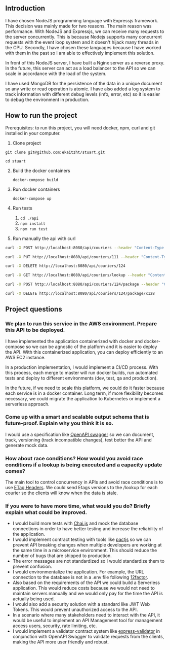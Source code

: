 ## Introduction

I have chosen NodeJS programming language with Expressjs framework. This decision was mainly made for two reasons. The main reason was performance. With NodeJS and Expressjs, we can receive many requests to the server concurrently. This is because Nodejs supports many concurrent requests with the event loop system and it doesn't hijack many threads in the CPU. Secondly, I have chosen these languages because I have worked with them in the past so I am able to effectively implement this solution.

In front of this NodeJS server, I have built a Nginx server as a reverse proxy. In the future, this server can act as a load balancer to the API so we can scale in accordance with the load of the system.

I have used MongoDB for the persistence of the data in a unique document so any write or read operation is atomic. I have also added a log system to track information with different debug levels (info, error, etc) so it is easier to debug the environment in production.

## How to run the project

Prerequisites: to run this project, you will need docker, npm, curl and git installed in your computer.

1. Clone project

`git clone git@github.com:ekaitzht/stuart.git`

`cd stuart`

2. Build the docker containers

   `docker-compose build`

3. Run docker containers

   `docker-compose up`

4. Run tests

   1. `cd ./api`
   2. `npm install`
   3. `npm run test`

5. Run manually the api with curl

```bash
curl -X POST http://localhost:8080/api/couriers --header "Content-Type: application/json" -d '{"id": "124","max_capacity": 45}'

curl -X PUT http://localhost:8080/api/couriers/111 --header "Content-Type: application/json" -d '{"id": "124","max_capacity": 50}'

curl -X DELETE http://localhost:8080/api/couriers/124

curl -X GET http://localhost:8080/api/couriers/lookup --header "Content-Type: application/json" -d '{"capacity_required": 0}'

curl -X POST http://localhost:8080/api/couriers/124/package --header "Content-Type: application/json" -d '{"packageId": "x128","description": "headphones", "weight":10}'

curl -X DELETE http://localhost:8080/api/couriers/124/package/x128
```

## Project questions

### We plan to run this service in the AWS environment. Prepare this API to be deployed.

I have implemented the application containerized with docker and docker-compose so we can be agnostic of the platform and it is easier to deploy the API. With this containerized application, you can deploy efficiently to an AWS EC2 instance.

In a production implementation, I would implement a CI/CD process. With this process, each merge to master will run docker builds, run automated tests and deploy to different environments (dev, test, qa and production).

In the future, if we need to scale this platform, we could do it faster because each service is in a docker container. Long term, if more flexibility becomes necessary, we could migrate the application to Kubernetes or implement a serverless approach.

### Come up with a smart and scalable output schema that is future-proof. Explain why you think it is so.

I would use a specification like [OpenAPI swagger](https://swagger.io/specification/) so we can document, track, versioning (track incompatible changes), test better the API and generate mock data.

### How about race conditions? How would you avoid race conditions if a lookup is being executed and a capacity update comes?

The main tool to control concurrency in APIs and avoid race conditions is to use [ETag Headers](https://www.ibm.com/support/knowledgecenter/SSQP76_8.9.0/com.ibm.odm.itoa.admin/topics/tsk_entities_update_etag.html). We could send Etags versions to the
/lookup for each courier so the clients will know when the data is stale.

### If you were to have more time, what would you do? Briefly explain what could be improved.

- I would build more tests with [Chai.js](https://www.chaijs.com/) and mock the database connections in order to have better testing and increase the reliability of the application.
- I would implement contract testing with tools like [pactjs](https://github.com/pact-foundation/pact-js) so we can prevent API breaking changes when multiple developers are working at the same time in a microservice environment. This should reduce the number of bugs that are shipped to production.
- The error messages are not standardized so I would standardize them to prevent confusion.
- I would environmentalize the application. For example, the URL connection to the database is not in a .env file following [12factor](https://12factor.net/config).
- Also based on the requirements of the API we could build a Serverless application. This would reduce costs because we would not need to maintain servers manually and we would only pay for the time the API is actually being used.
- I would also add a security solution with a standard like JWT Web Tokens. This would prevent unauthorized access to the API.
- In a scenario where many stakeholders need to interact with the API, it would be useful to implement an API Management tool for management access users, security, rate limiting, etc.
- I would implement a validator contract system like [express-validator](https://express-validator.github.io/docs/) in conjunction with OpenAPI Swagger to validate requests from the clients, making the API more user friendly and robust.

